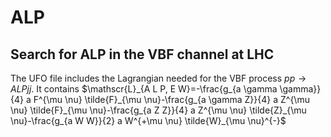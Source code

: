# ALP
## Search for ALP in the VBF channel at LHC
The UFO file includes the Lagrangian needed for the VBF process $pp \to ALP j j$. It contains 
$\mathscr{L}_{A L P, E W}=-\frac{g_{a \gamma \gamma}}{4} a F^{\mu \nu} \tilde{F}_{\mu \nu}-\frac{g_{a \gamma Z}}{4} a Z^{\mu \nu} \tilde{F}_{\mu \nu}-\frac{g_{a Z Z}}{4} a Z^{\mu \nu} \tilde{Z}_{\mu \nu}-\frac{g_{a W W}}{2} a W^{+\mu \nu} \tilde{W}_{\mu \nu}^{-}$
